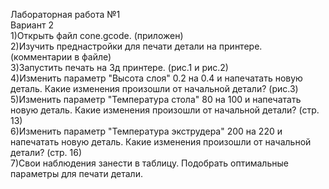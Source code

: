 Лабораторная работа №1  
Вариант 2  
1)Открыть файл cone.gcode. (приложен)  
2)Изучить преднастройки для печати детали на принтере. (комментарии в файле)   
3)Запустить печать на 3д принтере. (рис.1 и рис.2)  
4)Изменить параметр "Высота слоя" 0.2 на 0.4 и напечатать новую деталь. Какие изменения произошли от начальной детали? (рис.3)  
5)Изменить параметр "Температура стола" 80 на 100 и напечатать новую деталь. Какие изменения произошли от начальной детали? (стр. 13)  
6)Изменить параметр "Температура экструдера" 200 на 220 и напечатать новую деталь. Какие изменения произошли от начальной детали? (стр. 16)   
7)Свои наблюдения занести в таблицу. Подобрать оптимальные параметры для печати детали.  
